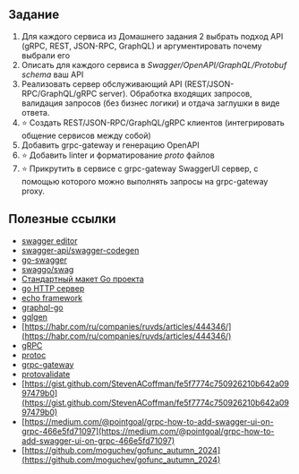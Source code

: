 ## Задание

1. Для каждого сервиса из Домашнего задания 2 выбрать подход API (gRPC, REST, JSON-RPC, GraphQL) и аргументировать почему выбрали его
2. Описать для каждого сервиса в _Swagger/OpenAPI/GraphQL/Protobuf schema_ ваш API
3. Реализовать сервер обслуживающий API (REST/JSON-RPC/GraphQL/gRPC server). Обработка входящих запросов, валидация запросов (без бизнес логики) и отдача заглушки в виде ответа.
4. ⭐ Создать REST/JSON-RPC/GraphQL/gRPC клиентов (интегрировать общение сервисов между собой)
5. Добавить grpc-gateway и генерацию OpenAPI
6. ⭐ Добавить linter и форматирование _proto_ файлов
7. ⭐ Прикрутить в сервисе с grpc-gateway SwaggerUI сервер, с помощью которого можно выполнять запросы на grpc-gateway proxy.

## **Полезные ссылки**

- [swagger editor](https://editor.swagger.io/)
- [swagger-api/swagger-codegen](https://github.com/swagger-api/swagger-codegen)
- [go-swagger](https://github.com/go-swagger/go-swagger)
- [swaggo/swag](https://github.com/swaggo/swag)
- [Стандартный макет Go проекта](https://github.com/golang-standards/project-layout/blob/master/README_ru.md)
- [go HTTP сервер](https://pkg.go.dev/net/http#hdr-Servers)
- [echo framework](https://echo-labstack-com.translate.goog/docs/quick-start?_x_tr_sl=en&_x_tr_tl=ru&_x_tr_hl=ru&_x_tr_pto=sc&_x_tr_hist=true)
- [graphql-go](https://www.howtographql.com/graphql-go/1-getting-started/)
- [gqlgen](https://gqlgen.com/getting-started/)
- [https://habr.com/ru/companies/ruvds/articles/444346/](https://habr.com/ru/companies/ruvds/articles/444346/)
- [gRPC](https://grpc.io/)
- [protoc](https://grpc.io/docs/protoc-installation/)
- [grpc-gateway](https://github.com/grpc-ecosystem/grpc-gateway)
- [protovalidate](https://github.com/bufbuild/protovalidate)
- [https://gist.github.com/StevenACoffman/fe5f7774c750926210b642a0997479b0](https://gist.github.com/StevenACoffman/fe5f7774c750926210b642a0997479b0)
- [https://medium.com/@pointgoal/grpc-how-to-add-swagger-ui-on-grpc-466e5fd71097](https://medium.com/@pointgoal/grpc-how-to-add-swagger-ui-on-grpc-466e5fd71097)
- [https://github.com/moguchev/gofunc_autumn_2024](https://github.com/moguchev/gofunc_autumn_2024)
